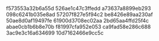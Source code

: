 f573553a32b6a55d
526ae1c47c3ffedd
a73637a8899eb293
098c6241b035e8ad
57207f827e5f94c2
be8426e89aa230af
50ae8d0af19497fe
61900d3708ec02aa
2bd65aa4ffd25f4c
abae0cb1b6b8e70b
f81997cfa952e053
ca9fad58e286c688
3ac9e3c16a634699
10d7162466e9cc5c

